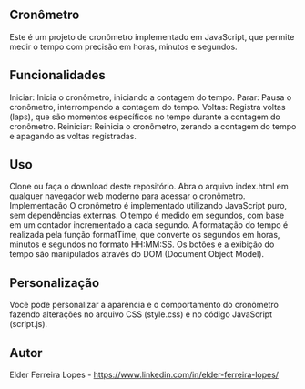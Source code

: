 ## Cronômetro

Este é um projeto de cronômetro implementado em JavaScript, que permite medir o tempo com precisão em horas, minutos e segundos.

## Funcionalidades

Iniciar: Inicia o cronômetro, iniciando a contagem do tempo.
Parar: Pausa o cronômetro, interrompendo a contagem do tempo.
Voltas: Registra voltas (laps), que são momentos específicos no tempo durante a contagem do cronômetro.
Reiniciar: Reinicia o cronômetro, zerando a contagem do tempo e apagando as voltas registradas.

## Uso

Clone ou faça o download deste repositório.
Abra o arquivo index.html em qualquer navegador web moderno para acessar o cronômetro.
Implementação
O cronômetro é implementado utilizando JavaScript puro, sem dependências externas.
O tempo é medido em segundos, com base em um contador incrementado a cada segundo.
A formatação do tempo é realizada pela função formatTime, que converte os segundos em horas, minutos e segundos no formato HH:MM:SS.
Os botões e a exibição do tempo são manipulados através do DOM (Document Object Model).

## Personalização

Você pode personalizar a aparência e o comportamento do cronômetro fazendo alterações no arquivo CSS (style.css) e no código JavaScript (script.js).

## Autor
Elder Ferreira Lopes - https://www.linkedin.com/in/elder-ferreira-lopes/
